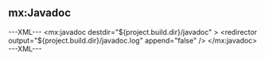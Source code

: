 ## mx:Javadoc

---XML---
<mx:javadoc destdir="${project.build.dir}/javadoc" >
	<redirector output="${project.build.dir}/javadoc.log" append="false" />
</mx:javadoc>
---XML---
